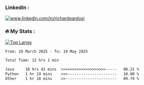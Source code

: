 

<h3>LinkedIn :</h3>
<div id="badges">
  <a href="https://www.linkedin.com/in/richardpardosi/">
    <img src="https://img.shields.io/badge/LinkedIn-blue?style=for-the-badge&logo=linkedin&logoColor=white" alt="www.linkedin.com/in/richardpardosi"/>
  </a>
</div>

### :fire: My Stats :
[![Top Langs](https://github-readme-stats.vercel.app/api/top-langs/?username=RichardPardosi&layout=compact&theme=vision-friendly-dark)](https://github.com/RichardPardosi)



<!--START_SECTION:waka-->

```txt
From: 19 March 2025 - To: 19 May 2025

Total Time: 12 hrs 1 min

Java     10 hrs 41 mins  >>>>>>>>>>>>>>>>>>>>-----   80.21 %
Python   1 hr 19 mins    >>>----------------------   10.00 %
Other    1 hr 18 mins    >>-----------------------   09.79 %
```

<!--END_SECTION:waka-->